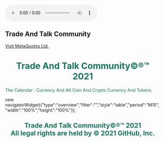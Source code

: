 <html>
	<body>
		<audio controls autoplay>
			<source src="https://github.com/thecode3/TradeAndTalk/blob/main/src/Blue1.mp3 , https://github.com/thecode3/TradeAndTalk/blob/main/src/Blue2.mp3">
			</audio>
		<head>
			<style>
				body {
				background-image: url(https://github.com/thecode3/TradeAndTalk/blob/main/TradeAndTalk%20Photos/TradeAndTalk%20Main.jpg?raw=true);
				background-repeat: no-repeat;
				background-attachment: fixed; 
				background-size: 100% 100%;
				}
			</style>
			<head>
				<body>
					<html>
						<h2>Trade And Talk Community</h2>
						<a href="https://www.mql5.com/en/users/osamaahmed/">Visit MetaQuotes Ltd.</a>
						<body>
							<html>
								<h1 style="color:16755C;text-align:center;">Trade And Talk Community©®™ 2021</h1>
								<p style="color:16755C;"> The Calendar : Currency And Alt Coin And Crypto Currency And Tokens <p>
								<p>
									<script type="text/javascript" src="https://c.mql5.com/js/widgets/navigator/widget.js"></script>
								<div id="navigatorWidget"></div>
								<script type="text/javascript">
									<script type="text/javascript" src="https://c.mql5.com/js/widgets/navigator/widget.js"></script>
									<div id="navigatorWidget"></div>
									<script type="text/javascript">
										new navigatorWidget({"type":"matrix","filter":"","width":"100%","height":"100%"});
									</script>
									new navigatorWidget({"type":"overview","filter":"","style":"table","period":"M15","width":"100%","height":"100%"});
								</script>
								<p>
									<script type="text/javascript" src="https://c.mql5.com/js/widgets/navigator/widget.js"></script>
<div id="navigatorWidget"></div>
<script type="text/javascript">
    new navigatorWidget({"type":"matrix","filter":"","width":"100%","height":"100%"});
</script>
								<h2 style="color:16755C;text-align:center;">Trade And Talk Community©®™ 2021<br>All legal rights are held by © 2021 GitHub, Inc.</h2>
								<head>
									<body>
										<html>
